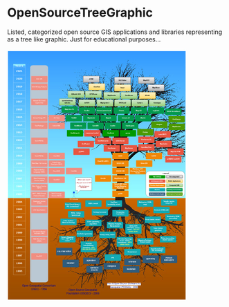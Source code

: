 # OpenSourceTreeGraphic
Listed, categorized open source GIS applications and libraries representing as a tree like graphic. 
Just for educational purposes...

![alt text](https://github.com/muratkendir/OpenSourceTreeGraphic/blob/main/open_source_tree_of_gis_v2_thumbnail.jpg)
